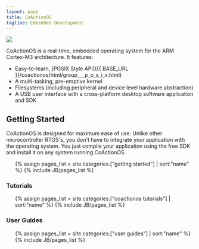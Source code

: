 ```yaml
---
layout: page
title: CoActionOS
tagline: Embedded Development
---
```


<img class="post_image" src="{{ BASE_PATH }}/images/CoActionOS-Logo.svg" />

CoActionOS is a real-time, embedded operating system for the ARM Cortex-M3 architecture. It features:

- Easy-to-learn, [POSIX Style API]({{ BASE_URL }}/coactionos/html/group___p_o_s_i_x.html)
- A multi-tasking, pre-emptive kernel
- Filesystems (including peripheral and device level hardware abstraction)
- A USB user interface with a cross-platform desktop software application and SDK

## Getting Started

CoActionOS is designed for maximum ease of use.  Unlike other microcontroller RTOS's, 
you don't have to integrate your application with the operating system.  You just compile your 
application using the free SDK and install it on any system running CoActionOS.

<ul>
{% assign pages_list = site.categories.["getting started"] | sort:"name" %} {% include JB/pages_list %}
</ul>

### Tutorials

<ul>
{% assign pages_list = site.categories.["coactionos tutorials"] | sort:"name" %} {% include JB/pages_list %}
</ul>

### User Guides

<ul>
{% assign pages_list = site.categories.["user guides"] | sort:"name" %} {% include JB/pages_list %}
</ul>